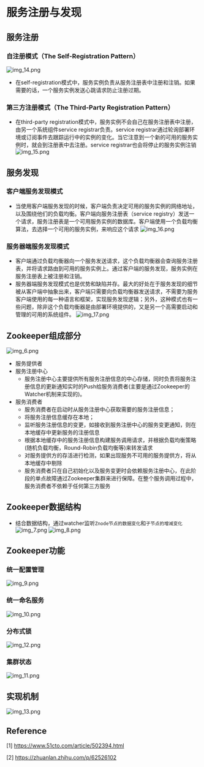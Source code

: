 # 服务注册与发现
## 服务注册
### 自注册模式（The Self-Registration Pattern）
![img_14.png](img_14.png)
- 在self-registration模式中，服务实例负责从服务注册表中注册和注销。如果需要的话，一个服务实例发送心跳请求防止注册过期。
### 第三方注册模式（The Third-Party Registration Pattern）
- 在third-party registration模式中，服务实例不会自己在服务注册表中注册，由另一个系统组件service registrar负责。service registrar通过轮询部署环境或订阅事件去跟踪运行中的实例的变化。当它注意到一个新的可用的服务实例时，就会到注册表中去注册。service registrar也会将停止的服务实例注销
![img_15.png](img_15.png)
## 服务发现
### 客户端服务发现模式
- 当使用客户端服务发现的时候，客户端负责决定可用的服务实例的网络地址，以及围绕他们的负载均衡。客户端向服务注册表（service registry）发送一个请求，服务注册表是一个可用服务实例的数据库。客户端使用一个负载均衡算法，去选择一个可用的服务实例，来响应这个请求
![img_16.png](img_16.png)
### 服务器端服务发现模式
- 客户端通过负载均衡器向一个服务发送请求，这个负载均衡器会查询服务注册表，并将请求路由到可用的服务实例上。通过客户端的服务发现，服务实例在服务注册表上被注册和注销。
- 服务器端服务发现模式也是优势和缺陷并存。最大的好处在于服务发现的细节被从客户端中抽象出来，客户端只需要向负载均衡器发送请求，不需要为服务客户端使用的每一种语言和框架，实现服务发现逻辑；另外，这种模式也有一些问题，除非这个负载均衡器是由部署环境提供的，又是另一个高需要启动和管理的可用的系统组件。
![img_17.png](img_17.png)


## Zookeeper组成部分
![img_6.png](img_6.png)
- 服务提供者
- 服务注册中心
  - 服务注册中心主要提供所有服务注册信息的中心存储，同时负责将服务注册信息的更新通知实时的Push给服务消费者(主要是通过Zookeeper的Watcher机制来实现的)。
- 服务消费者 
  - 服务消费者在启动时从服务注册中心获取需要的服务注册信息； 
  - 将服务注册信息缓存在本地； 
  - 监听服务注册信息的变更，如接收到服务注册中心的服务变更通知，则在本地缓存中更新服务的注册信息 
  - 根据本地缓存中的服务注册信息构建服务调用请求，并根据负载均衡策略(随机负载均衡，Round-Robin负载均衡等)来转发请求 
  - 对服务提供方的存活进行检测，如果出现服务不可用的服务提供方，将从本地缓存中剔除 
  - 服务消费者只在自己初始化以及服务变更时会依赖服务注册中心，在此阶段的单点故障通过Zookeeper集群来进行保障。在整个服务调用过程中，服务消费者不依赖于任何第三方服务
## Zookeeper数据结构
- 结合数据结构，通过watcher监听`Znode节点的数据变化`和`子节点的增减变化`
![img_7.png](img_7.png)
![img_8.png](img_8.png)
## Zookeeper功能
### 统一配置管理
![img_9.png](img_9.png)
### 统一命名服务
![img_10.png](img_10.png)
### 分布式锁
![img_12.png](img_12.png)
### 集群状态
![img_11.png](img_11.png)
## 实现机制
![img_13.png](img_13.png)
## Reference
[1] https://www.51cto.com/article/502394.html

[2] https://zhuanlan.zhihu.com/p/62526102